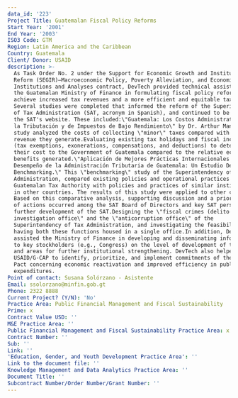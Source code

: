 ```yaml
---
data_id: '223'
Project Title: Guatemalan Fiscal Policy Reforms
Start Year: '2001'
End Year: '2003'
ISO3 Code: GTM
Region: Latin America and the Caribbean
Country: Guatemala
Client/ Donor: USAID
description: >-
  As Task Order No. 2 under the Support for Economic Growth and Institutional
  Reform (SEGIR)—Macroeconomic Policy, Poverty Alleviation, and Economic
  Institutions and Analyses contract, DevTech provided technical assistance to
  the Guatemalan Ministry of Finance in formulating fiscal policy reforms to
  achieve increased tax revenues and a more efficient and equitable tax system.
  Several studies were completed that informed the reform of the Superintendency
  of Tax Administration (SAT, acronym in Spanish), and continued to be listed on
  the SAT's website. These included:\"Guatemala: Los Costos Administrativos de
  la Tributación y de Impuestos de Bajo Rendimiento\" by Dr. Arthur Mann. This
  study analyzed the costs of collecting \"minor\" taxes compared with the
  revenue they generate.Evaluating existing tax holidays and fiscal incentives
  (tax exemptions, exonerations, compensations, and deductions) to determine
  their cost to the Government of Guatemala compared to the relative economic
  benefits generated.\"Aplicación de Mejores Prácticas Internacionales al
  Desempeño de la Administración Tributaria de Guatemala: Un Estudio De
  Benchmarking.\" This \"benchmarking\" study of the Superintendency of Tax
  Administration, compared existing policies and operational practices of the
  Guatemalan Tax Authority with policies and practices of similar institutions
  in other countries. The results of this study were applied to other countries.
  Based on this comparative analysis, supporting discussion and a prioritization
  of actions occurred among the SAT Board of Directors and key SAT personnel for
  further development of the SAT.Designing the \"fiscal crimes (delito fiscal)
  investigation office\" and the \"anticorruption office\" of the
  Superintendency of Tax Administration, and investigating the feasibility of
  having both these functions housed in a single office.In addition, DevTech
  assisted the Ministry of Finance in developing and disseminating information
  to key stockholders (e.g., Congress) on the level of development of the SAT
  and areas for further institutional strengthening. DevTech also helped
  USAID/G-CAP to identify, prioritize, and implement commitments of the Fiscal
  Pact concerning economic reactivation and improved efficiency in public sector
  expenditures.
Point of contact: Susana Solórzano - Asistente
Email: ssolorzano@minfin.gob.gt
Phone: 2322 8888
Current Project? (Y/N): 'No'
Practice Area: Public Financial Management and Fiscal Sustainability
Prime: x
Contract Value USD: ''
M&E Practice Area: ''
Public Financial Management and Fiscal Sustainability Practice Area: x
Contract Number: ''
Sub: ''
Link: ''
'Education, Gender, and Youth Development Practice Area': ''
Link to the document file: ''
Knowledge Management and Data Analytics Practice Area: ''
Document Title: ''
Subcontract Number/Order Number/Grant Number: ''
---
```


